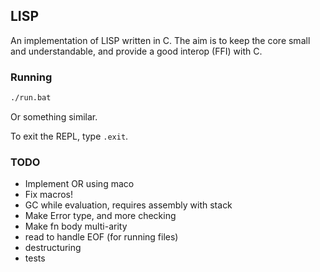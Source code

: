 ## LISP

An implementation of LISP written in C. The aim is to keep the core small and understandable, and provide a good interop (FFI) with C.

### Running

```bash
./run.bat
```

Or something similar.

To exit the REPL, type `.exit`.

### TODO

- Implement OR using maco
- Fix macros!
- GC while evaluation, requires assembly with stack
- Make Error type, and more checking
- Make fn body multi-arity
- read to handle EOF (for running files)
- destructuring
- tests

